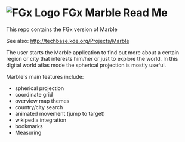 ![FGx Logo]( http://fgx.github.io/fgx-cap-40x30.png) FGx Marble Read Me
=======================================================================

This repo contains the FGx version of Marble

See also: <http://techbase.kde.org/Projects/Marble>

The user starts the Marble application to find out more about a certain region or city that interests him/her or just to explore the world. In this digital world atlas mode the spherical projection is mostly useful.

Marble's main features include:

* spherical projection
* coordinate grid
* overview map themes
* country/city search
* animated movement (jump to target)
* wikipedia integration
* bookmarks
* Measuring

